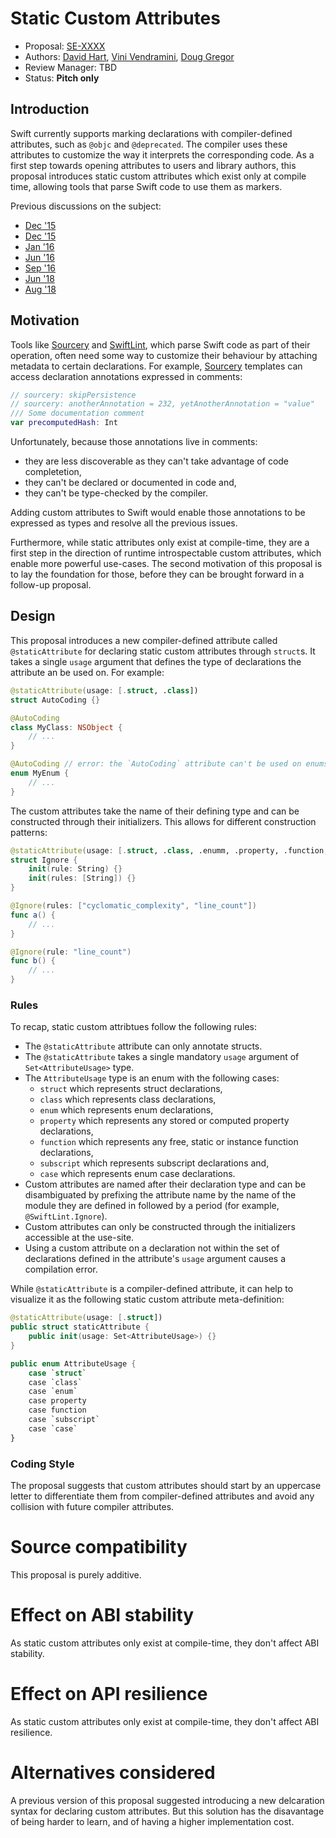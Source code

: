 # Static Custom Attributes

* Proposal: [SE-XXXX](https://github.com/apple/swift-evolution/blob/master/proposals/XXXX-static-custom-attributes.md)
* Authors: [David Hart](https://github.com/hartbit), [Vini Vendramini](http://github.com/vinivendra), [Doug Gregor](https://github.com/DougGregor)
* Review Manager: TBD
* Status: **Pitch only**

## Introduction

Swift currently supports marking declarations with compiler-defined attributes, such as `@objc` and `@deprecated`. The compiler uses these attributes to customize the way it interprets the corresponding code. As a first step towards opening attributes to users and library authors, this proposal introduces static custom attributes which exist only at compile time, allowing tools that parse Swift code to use them as markers.

Previous discussions on the subject:

* [Dec '15](https://forums.swift.org/t/adding-custom-attributes/783)
* [Dec '15](https://forums.swift.org/t/user-defined-attributes-annotations/385)
* [Jan '16](https://forums.swift.org/t/custom-annotation-processors/1050)
* [Jun '16](https://forums.swift.org/t/custom-attribute-in-userland-annotation/2932)
* [Sep '16](https://forums.swift.org/t/java-style-annotations-attributes/4120)
* [Jun '18](https://forums.swift.org/t/custom-attributes/13976)
* [Aug '18](https://forums.swift.org/t/example-of-attributes-with-current-version-of-swift/15662)

## Motivation

Tools like [Sourcery](https://github.com/krzysztofzablocki/Sourcery) and [SwiftLint](https://github.com/realm/SwiftLint), which parse Swift code as part of their operation, often need some way to customize their behaviour by attaching metadata to certain declarations. For example, [Sourcery](https://github.com/krzysztofzablocki/Sourcery) templates can access declaration annotations expressed in comments:

```swift
// sourcery: skipPersistence
// sourcery: anotherAnnotation = 232, yetAnotherAnnotation = "value"
/// Some documentation comment
var precomputedHash: Int
```

Unfortunately, because those annotations live in comments:

* they are less discoverable as they can't take advantage of code completetion,
* they can't be declared or documented in code and,
* they can't be type-checked by the compiler.

Adding custom attributes to Swift would enable those annotations to be expressed as types and resolve all the previous issues.

Furthermore, while static attributes only exist at compile-time, they are a first step in the direction of runtime introspectable custom attributes, which enable more powerful use-cases. The second motivation of this proposal is to lay the foundation for those, before they can be brought forward in a follow-up proposal.

## Design

This proposal introduces a new compiler-defined attribute called `@staticAttribute` for declaring static custom attributes through `struct`s. It takes a single `usage` argument that defines the type of declarations the attribute an be used on. For example:

```swift
@staticAttribute(usage: [.struct, .class])
struct AutoCoding {}

@AutoCoding
class MyClass: NSObject {
    // ...
}

@AutoCoding // error: the `AutoCoding` attribute can't be used on enums
enum MyEnum {
    // ...
}
```

The custom attributes take the name of their defining type and can be constructed through their initializers. This allows for different construction patterns:

```swift
@staticAttribute(usage: [.struct, .class, .enumm, .property, .function, .subscript])
struct Ignore {
    init(rule: String) {}
    init(rules: [String]) {}
}

@Ignore(rules: ["cyclomatic_complexity", "line_count"])
func a() {
	// ...
}

@Ignore(rule: "line_count")
func b() {
	// ...
}
```

### Rules

To recap, static custom attribtues follow the following rules:

* The `@staticAttribute` attribute can only annotate structs.
* The `@staticAttribute` takes a single mandatory `usage` argument of `Set<AttributeUsage>` type.
* The `AttributeUsage` type is an enum with the following cases:
    * `struct` which represents struct declarations,
    * `class` which represents class declarations,
    * `enum` which represents enum declarations,
    * `property` which represents any stored or computed property declarations,
    * `function` which represents any free, static or instance function declarations,
    * `subscript` which represents subscript declarations and,
    * `case` which represents enum case declarations.
* Custom attributes are named after their declaration type and can be disambiguated by prefixing the attribute name by the name of the module they are defined in followed by a period (for example, `@SwiftLint.Ignore`).
* Custom attributes can only be constructed through the initializers accessible at the use-site.
* Using a custom attribute on a declaration not within the set of declarations defined in the attribute's `usage` argument causes a compilation error.

While `@staticAttribute` is a compiler-defined attribute, it can help to visualize it as the following static custom attribute meta-definition:

```swift
@staticAttribute(usage: [.struct])
public struct staticAttribute {
    public init(usage: Set<AttributeUsage>) {}
}

public enum AttributeUsage {
    case `struct`
    case `class`
    case `enum`
    case property
    case function
    case `subscript`
    case `case`
}
```

### Coding Style

The proposal suggests that custom attributes should start by an uppercase letter to differentiate them from compiler-defined attributes and avoid any collision with future compiler attributes.

# Source compatibility

This proposal is purely additive.

# Effect on ABI stability

As static custom attributes only exist at compile-time, they don't affect ABI stability.

# Effect on API resilience

As static custom attributes only exist at compile-time, they don't affect ABI resilience.

# Alternatives considered

A previous version of this proposal suggested introducing a new delcaration syntax for declaring custom attributes. But this solution has the disavantage of being harder to learn, and of having a higher implementation cost.